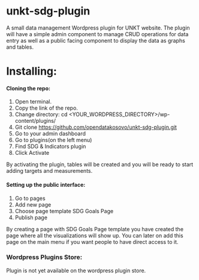 # unkt-sdg-plugin
A small data management Wordpress plugin for UNKT website. The plugin will have a simple admin component to manage CRUD operations for data entry as well as a public facing component to display the data as graphs and tables.

# Installing:

#### Cloning the repo:
1. Open terminal.
2. Copy the link of the repo.
3. Change directory: cd <YOUR_WORDPRESS_DIRECTORY>/wp-content/plugins/
4. Git clone https://github.com/opendatakosovo/unkt-sdg-plugin.git
5. Go to your admin dashboard
6. Go to plugins(on the left menu)
7. Find SDG & Indicators plugin
8. Click Activate

By activating the plugin, tables will be created and you will be ready to start adding targets and measurements.

#### Setting up the public interface:

1. Go to pages
2. Add new page
3. Choose page template SDG Goals Page
4. Publish page

By creating a page with SDG Goals Page template you have created the page where all the  visualizations will show up.
You can later on add this page on the main menu if you want people to have direct access to it.


### Wordpress Plugins Store:
Plugin is not yet available on the wordpress plugin store.
